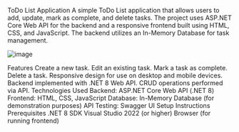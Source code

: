 ToDo List Application
A simple ToDo List application that allows users to add, update, mark as complete, and delete tasks. The project uses ASP.NET Core Web API for the backend and a responsive frontend built using HTML, CSS, and JavaScript. The backend utilizes an In-Memory Database for task management.


![image](https://github.com/user-attachments/assets/aae21fbc-aed7-410f-870b-79eefa8cbbd4)

Features
Create a new task.
Edit an existing task.
Mark a task as complete.
Delete a task.
Responsive design for use on desktop and mobile devices.
Backend implemented with .NET 8 Web API.
CRUD operations performed via API.
Technologies Used
Backend: ASP.NET Core Web API (.NET 8)
Frontend: HTML, CSS, JavaScript
Database: In-Memory Database (for demonstration purposes)
API Testing: Swagger UI
Setup Instructions
Prerequisites
.NET 8 SDK
Visual Studio 2022 (or higher)
Browser (for running frontend)

